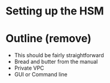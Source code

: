 # Setting up the HSM

# Outline (remove)

- This should be fairly straightforward
- Bread and butter from the manual
- Private VPC
- GUI or Command line
